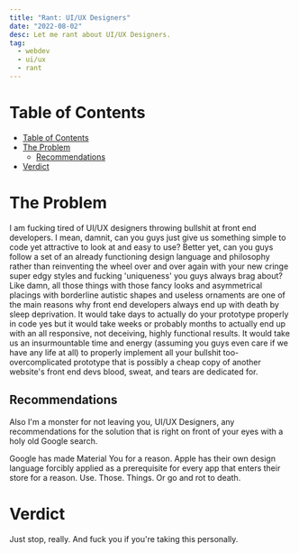 ```yaml
---
title: "Rant: UI/UX Designers"
date: "2022-08-02"
desc: Let me rant about UI/UX Designers.
tag:
  - webdev
  - ui/ux
  - rant
---
```


# Table of Contents

- [Table of Contents](#table-of-contents)
- [The Problem](#the-problem)
  - [Recommendations](#recommendations)
- [Verdict](#verdict)

# The Problem

I am fucking tired of UI/UX designers throwing bullshit at front end developers.
I mean, damnit, can you guys just give us something simple to code yet
attractive to look at and easy to use? Better yet, can you guys follow a set of
an already functioning design language and philosophy rather than reinventing
the wheel over and over again with your new cringe super edgy styles and fucking
'uniqueness' you guys always brag about? Like damn, all those things with those
fancy looks and asymmetrical placings with borderline autistic shapes and
useless ornaments are one of the main reasons why front end developers always
end up with death by sleep deprivation. It would take days to actually do your
prototype properly in code yes but it would take weeks or probably months to
actually end up with an all responsive, not deceiving, highly functional
results. It would take us an insurmountable time and energy (assuming you guys
even care if we have any life at all) to properly implement all your bullshit
too-overcomplicated prototype that is possibly a cheap copy of another website's
front end devs blood, sweat, and tears are dedicated for.

## Recommendations

Also I'm a monster for not leaving you, UI/UX Designers, any recommendations for
the solution that is right on front of your eyes with a holy old Google search.

Google has made Material You for a reason. Apple has their own design language
forcibly applied as a prerequisite for every app that enters their store for a
reason. Use. Those. Things. Or go and rot to death.

# Verdict

Just stop, really. And fuck you if you're taking this personally.
